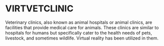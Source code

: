 # VIRTVETCLINIC
Veterinary clinics, also known as animal hospitals or animal clinics, are facilities that provide medical care for animals. These clinics are similar to hospitals for humans but specifically cater to the health needs of pets, livestock, and sometimes wildlife. Virtual reality has been utilized in them.
